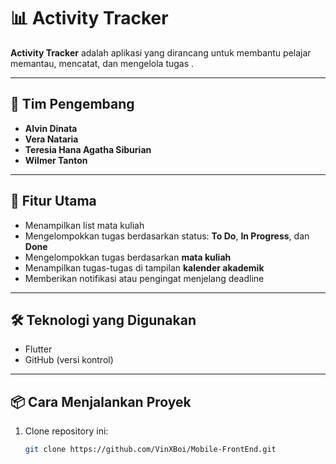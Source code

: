 # 📊 Activity Tracker

**Activity Tracker** adalah aplikasi yang dirancang untuk membantu pelajar memantau, mencatat, dan mengelola tugas .

---

## 👥 Tim Pengembang

- **Alvin Dinata**
- **Vera Nataria**
- **Teresia Hana Agatha Siburian**
- **Wilmer Tanton**

---

## 🚀 Fitur Utama

- Menampilkan list mata kuliah
- Mengelompokkan tugas berdasarkan status: **To Do**, **In Progress**, dan **Done**
- Mengelompokkan tugas berdasarkan **mata kuliah**
- Menampilkan tugas-tugas di tampilan **kalender akademik**
- Memberikan notifikasi atau pengingat menjelang deadline

---

## 🛠️ Teknologi yang Digunakan

- Flutter
- GitHub (versi kontrol)

---

## 📦 Cara Menjalankan Proyek

1. Clone repository ini:
   ```bash
   git clone https://github.com/VinXBoi/Mobile-FrontEnd.git
